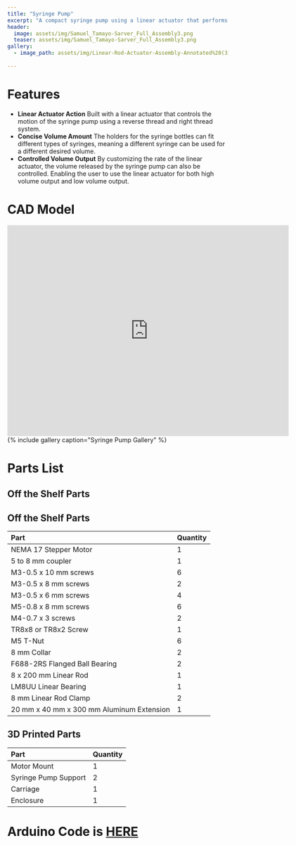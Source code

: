 ```yaml
---
title: "Syringe Pump"
excerpt: "A compact syringe pump using a linear actuator that performs effectively for a better cost"
header:
  image: assets/img/Samuel_Tamayo-Sarver_Full_Assembly3.png
  teaser: assets/img/Samuel_Tamayo-Sarver_Full_Assembly3.png
gallery:
  - image_path: assets/img/Linear-Rod-Actuator-Assembly-Annotated%20(3).png
   
---
```


# Features

* **Linear Actuator Action** Built with a linear actuator that controls the motion of the syringe pump using a reverse thread and right thread system.
* **Concise Volume Amount** The holders for the syringe bottles can fit different types of syringes, meaning a different syringe can be used for a different desired volume.  
* **Controlled Volume Output** By customizing the rate of the linear actuator, the volume released by the syringe pump can also be controlled. Enabling the user to use the linear actuator for both high volume output and low volume output.

# CAD Model
<iframe src="https://vanderbilt643.autodesk360.com/shares/public/SH512d4QTec90decfa6e817f50c3c936b1b2?mode=embed" width="640" height="480" allowfullscreen="true" webkitallowfullscreen="true" mozallowfullscreen="true"  frameborder="0"></iframe>
 {% include gallery caption="Syringe Pump Gallery" %}

# Parts List

## Off the Shelf Parts
## Off the Shelf Parts

| Part                              | Quantity |
|:----------------------------------|:---------|
| NEMA 17 Stepper Motor             | 1        |
| 5 to 8 mm coupler                 | 1        |
| M3-0.5 x 10 mm screws             | 6        |
| M3-0.5 x 8 mm screws              | 2        |
| M3-0.5 x 6 mm screws              | 4        |
| M5-0.8 x 8 mm screws              | 6        |
| M4-0.7 x 3 screws                 | 2        |
| TR8x8 or TR8x2 Screw              | 1        |
| M5 T-Nut                          | 6        |
| 8 mm Collar                       | 2        |
| F688-2RS Flanged Ball Bearing     | 2        |
| 8 x 200 mm Linear Rod             | 1        |
| LM8UU Linear Bearing              | 1        |
| 8 mm Linear Rod Clamp             | 2        |
| 20 mm x 40 mm x 300 mm Aluminum Extension | 1 |

## 3D Printed Parts

| Part                   | Quantity |
|:-----------------------|:---------|
| Motor Mount            | 1        |
| Syringe Pump Support   | 2        |
| Carriage               | 1        |
| Enclosure              | 1        |


# Arduino Code is [HERE](https://github.com/stamayosarver/stamayosarver.github.io/blob/main/Final_Syringe_Pump_Code.ino)
